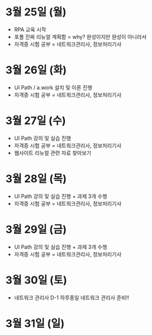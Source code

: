 # 3월 25일 (월)
- RPA 교육 시작
- 포폴 진짜 리뉴얼 계획함 = why? 완성이지만 완성이 아니라서
- 자격증 시험 공부 = 네트워크관리사, 정보처리기사

# 3월 26일 (화)
- UI Path / a.work 설치 및 이론 진행
- 자격증 시험 공부 = 네트워크관리사, 정보처리기사

# 3월 27일 (수)
- UI Path 강의 및 실습 진행
- 자격증 시험 공부 = 네트워크관리사, 정보처리기사
- 웹사이트 리뉴얼 관련 자료 찾아보기

# 3월 28일 (목)
- UI Path 강의 및 실습 진행 + 과제 3개 수행
- 자격증 시험 공부 = 네트워크관리사, 정보처리기사

# 3월 29일 (금)
- UI Path 강의 및 실습 진행 + 과제 3개 수행
- 자격증 시험 공부 = 네트워크관리사, 정보처리기사

# 3월 30일 (토)
- 네트워크 관리사 D-1 하루종일 네트워크 관리사 준비!!

# 3월 31일 (일)
